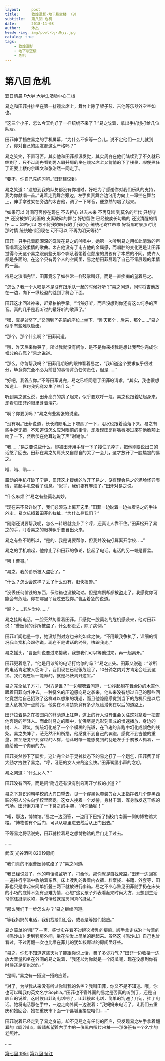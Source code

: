 ```yaml
---
layout:     post
title:      敦煌遗影·地下悬空楼 （8）
subtitle:   第八回 危机
date:       2018-11-08
author:     沐杰
header-img: img/post-bg-dhyy.jpg
catalog: true
tags:
    - 敦煌遗影
    - 地下悬空楼
    - 危机
---
```

# 第八回 危机

翌日清晨 D大学 大学生活动中心二楼

易之和田菲并排坐在第一排观众席上，舞台上除了架子鼓、吉他等乐器外空空如也。

“这三个小子，怎么今天约好了一样统统不来了？”易之说着，拿出手机想打给几位队友。

田菲伸手挡住易之的手机屏幕，“为什么不多等一会儿。说不定他们一会儿就到了，你对自己的朋友都这么严格吗？”

易之笑笑，不置可否。其实他和田菲都没发觉，其实周冉在他们陆续到了不久就已经到了，只不过周冉看到两人肩并肩的坐在观众席上又悄悄的下了楼梯，顺便拦住了正要上楼的余晖文和张浩然一同走了。

“要不，你自己先练习吧。”田菲建议到。

易之笑道：“没想到我的队友都没有你准时，好吧为了感谢你对我们乐队的支持，我为你献唱一首。”说着走到舞台旁边，左手负责舞台边沿用力向上一窜坐在舞台上，伸手拿过架在旁边的木吉他，调了一下琴音，便悠然的唱了起来。

“如果可以
时间可否停在现在
不去担心
过去未来
不再穿越
到莫名的年代
只想守护
还没被岁月刻画的
支离破碎的舞台
好想留住
已经被成长勾勒的
还没清醒的情怀
……
如若可以
怎不将我的眼我的手我的心
统统地寄往未来
好将那时景那时境那时情
统统地带回现在
可不可以
不再为明天等待”

田菲一只手托着腮深深的沉浸在易之的吟唱中，她第一次听到易之用如此清澈的声音唱着这般柔情的歌曲。木吉他没有了电吉他的金属感，而唱腔的变化更是让田菲觉得今天这个易之跟前些天那个嘶吼着带着点颓废的男孩有了本质的不同。或许人都是多面的，在这个只有两个人的空间里，易之想田菲展现了自己不常展现的柔情的一面。

待易之演唱完毕，田菲竟忘了如往常一样鼓掌叫好，而是一直痴痴的望着易之。

“怎么？我一个人唱是不是没有跟乐队一起的时候好听？”易之问道，同时将吉他放在一边，向下一纵轻盈的跳到了舞台下面。

田菲这才回过神来，赶紧拍拍手掌。“当然好听，而且没想到你还有这么纯净的声音。真的几乎是我听过的最好听的歌声了。”

“嘿，真是过奖了。”又回到了先前的座位上坐下，“昨天那个，后来，那个……”易之似乎有些难以启齿。

“那个，那个什么啊？”田菲问道。

“哦，昨天后来你哭了，所以我就没有问你，是不是你来找我是想让我帮你完成你祖父的心愿？”易之说道。

“那么，你能帮我吗？”田菲用期盼的眼神看着易之，“我知道这个要求似乎很过分，毕竟你完全不必为前世的事情背负任何责任，但是……”

“好吧，我答应你。”不等田菲说完，易之已经同意了田菲的请求，“其实，我也很想知道上一世的我究竟发生了些什么。”

听到易之这么说，田菲高兴的跳了起来，似乎要欢呼一般。易之也跟着站起身来，却看见田菲的眼里含着泪花。

“啊？你要哭吗？”易之有些紧张的说道。

“没有啊。”田菲说道，长长的睫毛上下唿扇了一下，泪水也跟着滚落下来。易之有些手足无措，不知道该怎么应对眼前的事情，却发现田菲将嘴唇凑过来在他脸颊上吻了一下，然后伏在他耳边说了声“谢谢你。”

“我……”易之要说些什么，却被田菲用手臂一下子搂住了脖子，把他刚要说出口的话憋了回去。田菲在易之的肩头又自顾自的哭了一会儿，这才放开了一脸尴尬的易之。

嗡、嗡、嗡……

震动的手机打破了宁静，田菲这才缓缓的放开了易之，没有理会易之的满脸怪异表情，拿起手机查看了信息。“似乎，我们要有麻烦了。”田菲对易之说。

“什么麻烦？”易之有些莫名其妙。

“现在来不及详说了，我们必须马上离开这里。”田菲一边说着一边拉着易之的手往外走。易之抗拒着田菲的拉扯，“为什么是我们？”

“刚刚还说要帮我呢，怎么一转眼就变卦了？哼，还真让人靠不住。”田菲松开了易之的手，盯着易之的眼神似乎要冒出火来。

易之有些不明所以，“是的，我是说要帮你，但我并没有打算离开学校……”

易之的手机响起，他停止了和田菲的争论，接起了电话。电话的另一端是曹孟。

“喂！曹哥。”

“易之，我的诊所被人盗窃了。“

“什么？怎么会这样？丢了什么没有，赶快报警。”

“没丢任何值钱的东西，保险箱也没被动过。但是病例却都被盗走了。我感觉你可能会有危险。你在哪里？我过去找你。”曹孟着急的说道。

“啊？……我在学校……”

易之挂断电话，一脸茫然的看着田菲。只感觉一股莫名的危机感袭来，他对田菲说：“曹医师的诊所被盗了，什么都没丢，除了病例。”

田菲听闻也是一惊，她没想到对方也来的如此之快。“不用跟我争执了，详细的情况我会找机会跟你说。现在不是讲话的时候，快跟我走。”

易之摇头，“曹医师说要过来接我，我想我们可以等他过来，再一起离开。”

田菲更着急了，“他是用诊所的电话打给你的吗？”易之点头。田菲又说道：“诊所的电话肯定被人窃听了，我们现在已经很危险了，10分钟之内对方肯定会赶到这里。我们现在唯一能做的，就是尽快离开这里。”

易之完全乱了方寸，“对方是谁？”一边嘟囔着问道，一边抄起躺在舞台边的木吉他跟着田菲向外冲去。一种莫名的压迫感向易之袭来，他从来没有想过自己的那些回忆竟然给自己招致了这样难以想象的境遇，而且他隐隐感觉到当下的危机只是以后更大危机的一点前兆，他实在不清楚究竟有多少危险潜伏在以后的道路上。

田菲拉着易之在校园内的林荫道上狂奔，道上的行人没有谁会关注这对拿着一把吉他奔跑的年轻人。而此时易之的眼中，仿佛尽是光影刻画成的慢速播放，身边的树、人、建筑，统统幻化成了一个个模糊的光斑，在飞速的奔跑中幻化成颜色的线条。易之失神了，茫茫然不知所措，他感觉不到自己的奔跑，感觉不到吉他的重量，甚至感觉不到穿过的人群，他此时唯一能感觉到的就是左手手腕被人抓着，一直给他一个向前的力。

田菲突然停下了脚步，这让完全处于晃神状态下的易之打了一个趔乞，田菲费了好大劲才拽住了易之。“哼，可恶的女人来的这么快。”田菲嘴里小声的念叨。

易之问道：“什么女人？”

田菲没有回答，而是问“附近还有没有别的离开学校的小道？”

易之下意识的朝学校的大门口望去，见一个穿黑色套装的女人正指挥者几个穿黑西装的男人分头向学校里面走。这女人挽着一个发髻，身材丰满，浑身散发这干练的气场。田菲用力攥了一下易之的手腕，“问你话呢！”

 “喏，那边，博物馆。”易之一边回答，一边用下巴指了指校门南面一侧的博物馆大楼。“博物馆有个后门，可以从哪里进去然后从正门出去。”

不等易之将话说完，田菲就拉着易之想博物馆的后门走了过去。

……

武汉 光谷酒店 82019房间

“我们真的不跟曹医师联络了？”易之问道。

“我已经说过了，他的电话被监听了，打给他，那你就是自找死路。”田菲一边回答一遍往行李箱中收纳着东西。床上凌乱的丢着内衣裤、档案袋、书籍、外套等，田菲也只是拿起来简单折叠三两下就放进行李箱。易之不小心瞥见田菲随手扔在床头的小巧的底裤不免有点难为情，心想“这女孩子外表看起来时尚大方，没想到生活习惯还挺豪放的，换句话说就是房间真的挺乱。”

“那么我们下一步怎么办？”易之继续问道。

“等我妈妈的电话，我们找她们汇合，或者是等她们接应。”

易之简单的“哦”了一声，感觉实在看不过眼这凌乱的房间。顺手拿走床沿上放着的《鸣沙山》走到套房外间，坐在沙发上简单的翻起来。虽然这《鸣沙山》自己也曾看过，不过再翻一次也比呆在菲儿的犹如核爆过的房间里好些。

“易之，你知不知道这些天为了能跟你说上话，费了多少力气？”田菲一边收拾一边放大音量和坐在外间的易之说着，“我还以为你就是一个闷瓜呢，现在没想到你有时候还是挺能说的。”

“是啊。”易之有一搭没一搭的应着。

“对了，为啥我从来没有听过你叫我的名字？我叫田菲，你又不是不知道。哦，你也可以叫我的英文名字Sophia。”田菲也不管外面的易之是否真的听到了，还是自顾自的说着。这时候田菲的电话响了，田菲接起电话，简单的沟通了几句，挂了电话。她将电话那在手中，一边走向外间一边说着：“我妈妈来电话了，让我们去重庆和她回合，她在重庆市下面一个县城里接应咱们……”

田菲说着已经走到了易之身前，却不见易之有任何的回应，只发现易之左手拿着翻看的《鸣沙山》，眼睛却望着右手中的一张黑白照片出神——那张签有三个名字的老照片。

……

[第七回 1956](http://www.jianshu.com/p/f081ff2f9433)
[第九回 坠江](http://www.jianshu.com/p/5aacb96c0e3d)
